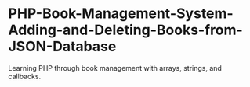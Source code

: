 # PHP-Book-Management-System-Adding-and-Deleting-Books-from-JSON-Database
Learning PHP through book management with arrays, strings, and callbacks.

